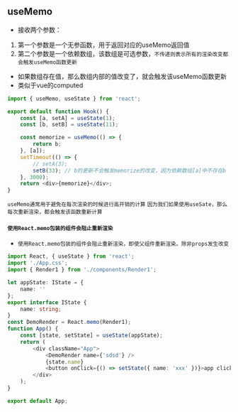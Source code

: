 ## useMemo
* 接收两个参数：
1. 第一个参数是一个无参函数，用于返回对应的useMemo返回值
2. 第二个参数是一个依赖数组，该数组是可选参数，`不传递则表示所有的渲染改变都会触发useMemo函数更新`
* 如果数组存在值，那么数组内部的值改变了，就会触发该useMemo函数更新
* 类似于vue的computed
```javascript
import { useMemo, useState } from 'react';

export default function Hook() {
    const [a, setA] = useState(1);
    const [b, setB] = useState(11);

    const memorize = useMemo(() => {
        return b;
    }, [a]);
    setTimeout(() => {
        // setA(3);
        setB(33); // b的更新不会触发memorize的改变，因为依赖数组[a]中不存在b
    }, 3000);
    return <div>{memorize}</div>;
}
```
`useMemo通常用于避免在每次渲染的时候进行高开销的计算`
`因为我们如果使用useSate，那么每次重新渲染，都会触发该函数重新计算`


#### `使用React.memo包装的组件会阻止重新渲染`
* `使用React.memo包装的组件会阻止重新渲染，即使父组件重新渲染。除非props发生改变`
```typescript jsx
import React, { useState } from 'react';
import './App.css';
import { Render1 } from './components/Render1';

let appState: IState = {
    name: ''
};
export interface IState {
    name: string;
}
const DemoRender = React.memo(Render1);
function App() {
    const [state, setState] = useState(appState);
    return (
        <div className="App">
            <DemoRender name={'sdsd'} />
            {state.name}
            <button onClick={() => setState({ name: 'xxx' })}>app click</button>
        </div>
    );
}

export default App;
```
